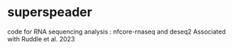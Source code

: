 # superspeader
code for RNA sequencing analysis : nfcore-rnaseq and deseq2
Associated with Ruddle et al. 2023
